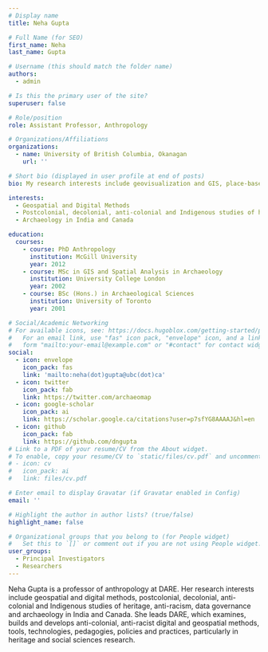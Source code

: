 ```yaml
---
# Display name
title: Neha Gupta

# Full Name (for SEO)
first_name: Neha
last_name: Gupta

# Username (this should match the folder name)
authors:
  - admin

# Is this the primary user of the site?
superuser: false

# Role/position
role: Assistant Professor, Anthropology

# Organizations/Affiliations
organizations:
  - name: University of British Columbia, Okanagan
    url: ''

# Short bio (displayed in user profile at end of posts)
bio: My research interests include geovisualization and GIS, place-based heritage, data practice, community governance of data, anti-racism and archaeology in India and Canada.

interests:
  - Geospatial and Digital Methods
  - Postcolonial, decolonial, anti-colonial and Indigenous studies of heritage
  - Archaeology in India and Canada

education:
  courses:
    - course: PhD Anthropology
      institution: McGill University
      year: 2012
    - course: MSc in GIS and Spatial Analysis in Archaeology
      institution: University College London
      year: 2002
    - course: BSc (Hons.) in Archaeological Sciences
      institution: University of Toronto
      year: 2001

# Social/Academic Networking
# For available icons, see: https://docs.hugoblox.com/getting-started/page-builder/#icons
#   For an email link, use "fas" icon pack, "envelope" icon, and a link in the
#   form "mailto:your-email@example.com" or "#contact" for contact widget.
social:
  - icon: envelope
    icon_pack: fas
    link: 'mailto:neha(dot)gupta@ubc(dot)ca'
  - icon: twitter
    icon_pack: fab
    link: https://twitter.com/archaeomap
  - icon: google-scholar
    icon_pack: ai
    link: https://scholar.google.ca/citations?user=p7sfYG8AAAAJ&hl=en
  - icon: github
    icon_pack: fab
    link: https://github.com/dngupta
# Link to a PDF of your resume/CV from the About widget.
# To enable, copy your resume/CV to `static/files/cv.pdf` and uncomment the lines below.
# - icon: cv
#   icon_pack: ai
#   link: files/cv.pdf

# Enter email to display Gravatar (if Gravatar enabled in Config)
email: ''

# Highlight the author in author lists? (true/false)
highlight_name: false

# Organizational groups that you belong to (for People widget)
#   Set this to `[]` or comment out if you are not using People widget.
user_groups:
  - Principal Investigators
  - Researchers
---
```


Neha Gupta is a professor of anthropology at DARE. Her research interests include geospatial and digital methods, postcolonial, decolonial, anti-colonial and Indigenous studies of heritage, anti-racism, data governance and archaeology in India and Canada. She leads DARE, which examines, builds and develops anti-colonial, anti-racist digital and geospatial methods, tools, technologies, pedagogies, policies and practices, particularly in heritage and social sciences research.
